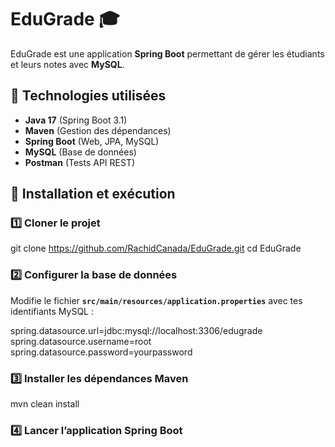 # EduGrade 🎓
EduGrade est une application **Spring Boot** permettant de gérer les étudiants et leurs notes avec **MySQL**.

## 🚀 Technologies utilisées
- **Java 17** (Spring Boot 3.1)
- **Maven** (Gestion des dépendances)
- **Spring Boot** (Web, JPA, MySQL)
- **MySQL** (Base de données)
- **Postman** (Tests API REST)

## 📂 Installation et exécution

### 1️⃣ Cloner le projet

git clone https://github.com/RachidCanada/EduGrade.git cd EduGrade


### 2️⃣ Configurer la base de données
Modifie le fichier **`src/main/resources/application.properties`** avec tes identifiants MySQL :

spring.datasource.url=jdbc:mysql://localhost:3306/edugrade spring.datasource.username=root spring.datasource.password=yourpassword


### 3️⃣ Installer les dépendances Maven

mvn clean install

### 4️⃣ Lancer l’application Spring Boot

